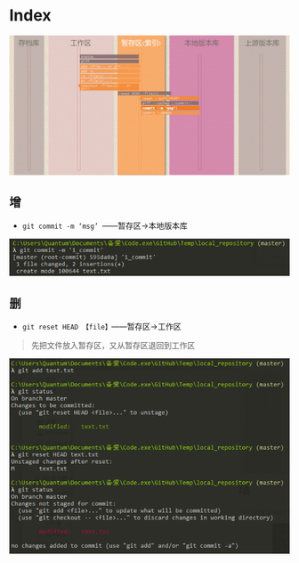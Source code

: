 # Index

![1559120395547](Index.assets/1559120395547.png)

## 增

- `git commit -m ‘msg’ `——暂存区→本地版本库

![1559118664985](Index.assets/1559118664985.png)

## 删

- `git reset HEAD 【file】`——暂存区→工作区

> 先把文件放入暂存区，又从暂存区退回到工作区

![1559121149487](Index.assets/1559121149487.png)

